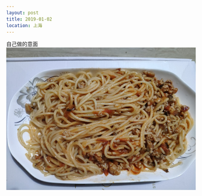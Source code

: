 ```yaml
---
layout: post
title: 2019-01-02
location: 上海
---
```

自己做的意面
![意面](/assets/images/tweets/20190102_1.jpg)